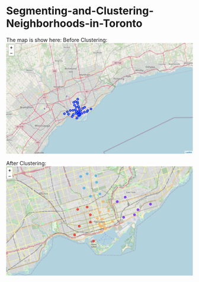 # Segmenting-and-Clustering-Neighborhoods-in-Toronto
The map is show here:
Before Clustering:
![image](https://github.com/andytsfc85/Segmenting-and-Clustering-Neighborhoods-in-Toronto/blob/andytsfc85-patch-1/Screenshot%202021-06-26%20at%2015.29.15.png)

After Clustering:
![image](https://github.com/andytsfc85/Segmenting-and-Clustering-Neighborhoods-in-Toronto/blob/andytsfc85-patch-1/Screenshot%202021-06-26%20at%2015.36.09.png)
